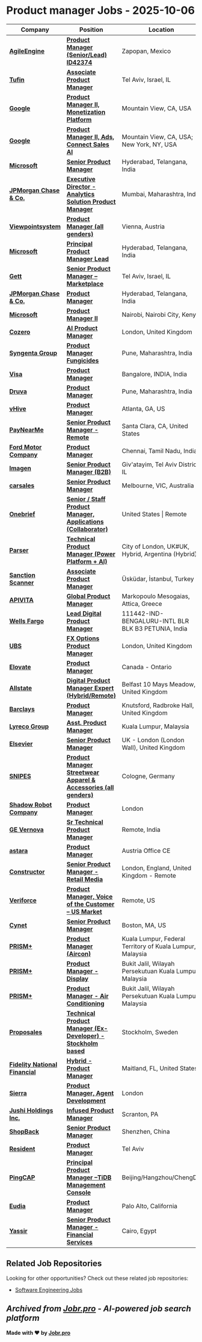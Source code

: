 # Product manager Jobs - 2025-10-06

| Company | Position | Location | Type | Date |
| ------- | -------- | -------- | ---- | ------ |
| **[AgileEngine](https://agileengine.com/)** | **[Product Manager (Senior/Lead) ID42374](https://jobr.pro/job/29440238/product-manager-seniorlead-id42374?utm_source=github&utm_medium=repo&utm_campaign=github-product-management-jobs)** | Zapopan, Mexico | On Site | Oct 06 |
| **[Tufin](https://www.tufin.com/)** | **[Associate Product Manager](https://jobr.pro/job/29445858/associate-product-manager?utm_source=github&utm_medium=repo&utm_campaign=github-product-management-jobs)** | Tel Aviv, Israel, IL | On Site | Oct 06 |
| **[Google](https://www.google.com/)** | **[Product Manager II, Monetization Platform](https://jobr.pro/job/29432051/product-manager-ii-monetization-platform?utm_source=github&utm_medium=repo&utm_campaign=github-product-management-jobs)** | Mountain View, CA, USA | On Site | Oct 06 |
| **[Google](https://www.google.com/)** | **[Product Manager II, Ads, Connect Sales AI](https://jobr.pro/job/29432019/product-manager-ii-ads-connect-sales-ai?utm_source=github&utm_medium=repo&utm_campaign=github-product-management-jobs)** | Mountain View, CA, USA; New York, NY, USA | On Site | Oct 06 |
| **[Microsoft](https://www.microsoft.com/)** | **[Senior Product Manager](https://jobr.pro/job/29433142/senior-product-manager?utm_source=github&utm_medium=repo&utm_campaign=github-product-management-jobs)** | Hyderabad, Telangana, India | On Site | Oct 06 |
| **[JPMorgan Chase & Co.](https://www.jpmorganchase.com/)** | **[Executive Director -Analytics Solution Product Manager](https://jobr.pro/job/29433491/executive-director-analytics-solution-product-manager?utm_source=github&utm_medium=repo&utm_campaign=github-product-management-jobs)** | Mumbai, Maharashtra, India | On Site | Oct 06 |
| **[Viewpointsystem](https://viewpointsystem.com/)** | **[Product Manager (all genders)](https://jobr.pro/job/29430007/product-manager-all-genders?utm_source=github&utm_medium=repo&utm_campaign=github-product-management-jobs)** | Vienna, Austria | On Site | Oct 06 |
| **[Microsoft](https://www.microsoft.com/)** | **[Principal Product Manager Lead](https://jobr.pro/job/29433199/principal-product-manager-lead?utm_source=github&utm_medium=repo&utm_campaign=github-product-management-jobs)** | Hyderabad, Telangana, India | On Site | Oct 06 |
| **[Gett](https://www.gett.com/)** | **[Senior Product Manager – Marketplace](https://jobr.pro/job/29446589/senior-product-manager-marketplace?utm_source=github&utm_medium=repo&utm_campaign=github-product-management-jobs)** | Tel Aviv, Israel, IL | On Site | Oct 06 |
| **[JPMorgan Chase & Co.](https://www.jpmorganchase.com/)** | **[Product Manager](https://jobr.pro/job/29433383/product-manager?utm_source=github&utm_medium=repo&utm_campaign=github-product-management-jobs)** | Hyderabad, Telangana, India | On Site | Oct 06 |
| **[Microsoft](https://www.microsoft.com/)** | **[Product Manager II](https://jobr.pro/job/29433220/product-manager-ii?utm_source=github&utm_medium=repo&utm_campaign=github-product-management-jobs)** | Nairobi, Nairobi City, Kenya | On Site | Oct 06 |
| **[Cozero](https://cozero.io/)** | **[AI Product Manager](https://jobr.pro/job/29433908/ai-product-manager?utm_source=github&utm_medium=repo&utm_campaign=github-product-management-jobs)** | London, United Kingdom | On Site | Oct 06 |
| **[Syngenta Group](https://www.syngenta.com)** | **[Product Manager Fungicides](https://jobr.pro/job/29422003/product-manager-fungicides?utm_source=github&utm_medium=repo&utm_campaign=github-product-management-jobs)** | Pune, Maharashtra, India | On Site | Oct 06 |
| **[Visa](https://visa.com)** | **[Product Manager](https://jobr.pro/job/29422568/product-manager?utm_source=github&utm_medium=repo&utm_campaign=github-product-management-jobs)** | Bangalore, INDIA, India | On Site | Oct 06 |
| **[Druva](https://www.druva.com/)** | **[Product Manager](https://jobr.pro/job/29419781/product-manager?utm_source=github&utm_medium=repo&utm_campaign=github-product-management-jobs)** | Pune, Maharashtra, India | On Site | Oct 06 |
| **[vHive](https://www.vhive.ai/)** | **[Product Manager](https://jobr.pro/job/29445630/product-manager?utm_source=github&utm_medium=repo&utm_campaign=github-product-management-jobs)** | Atlanta, GA, US | On Site | Oct 06 |
| **[PayNearMe](https://paynearme.com)** | **[Senior Product Manager - Remote](https://jobr.pro/job/29422288/senior-product-manager-remote?utm_source=github&utm_medium=repo&utm_campaign=github-product-management-jobs)** | Santa Clara, CA, United States | Remote | Oct 06 |
| **[Ford Motor Company](https://corporate.ford.com/)** | **[Product Manager](https://jobr.pro/job/29434043/product-manager?utm_source=github&utm_medium=repo&utm_campaign=github-product-management-jobs)** | Chennai, Tamil Nadu, India | On Site | Oct 06 |
| **[Imagen](https://imagen-ai.com/)** | **[Senior Product Manager (B2B)](https://jobr.pro/job/29445528/senior-product-manager-b2b?utm_source=github&utm_medium=repo&utm_campaign=github-product-management-jobs)** | Giv'atayim, Tel Aviv District, IL | On Site | Oct 06 |
| **[carsales](https://www.carsales.com.au)** | **[Senior Product Manager](https://jobr.pro/job/29418214/senior-product-manager?utm_source=github&utm_medium=repo&utm_campaign=github-product-management-jobs)** | Melbourne, VIC, Australia | On Site | Oct 06 |
| **[Onebrief](https://onebrief.com/)** | **[Senior / Staff Product Manager, Applications (Collaborator)](https://jobr.pro/job/29418391/senior-staff-product-manager-applications-collaborator?utm_source=github&utm_medium=repo&utm_campaign=github-product-management-jobs)** | United States \| Remote | Remote | Oct 06 |
| **[Parser](https://www.parserdigital.com/)** | **[Technical Product Manager (Power Platform + AI)](https://jobr.pro/job/29426071/technical-product-manager-power-platform-ai?utm_source=github&utm_medium=repo&utm_campaign=github-product-management-jobs)** | City of London, UK#UK, Hybrid, Argentina (Hybrid) | On Site | Oct 06 |
| **[Sanction Scanner](https://sanctionscanner.com)** | **[Associate Product Manager](https://jobr.pro/job/29434481/associate-product-manager?utm_source=github&utm_medium=repo&utm_campaign=github-product-management-jobs)** | Üsküdar, İstanbul, Turkey | On Site | Oct 06 |
| **[APIVITA](https://www.apivita.com/)** | **[Global Product Manager](https://jobr.pro/job/29433729/global-product-manager?utm_source=github&utm_medium=repo&utm_campaign=github-product-management-jobs)** | Markopoulo Mesogaias, Attica, Greece | On Site | Oct 06 |
| **[Wells Fargo](https://www.wellsfargo.com/)** | **[Lead Digital Product Manager](https://jobr.pro/job/29428628/lead-digital-product-manager?utm_source=github&utm_medium=repo&utm_campaign=github-product-management-jobs)** | 111442-IND-BENGALURU-INTL BLR BLK B3 PETUNIA, India | On Site | Oct 06 |
| **[UBS](https://www.ubs.com/)** | **[FX Options Product Manager](https://jobr.pro/job/29439945/fx-options-product-manager?utm_source=github&utm_medium=repo&utm_campaign=github-product-management-jobs)** | London, United Kingdom | On Site | Oct 06 |
| **[Elovate](https://elovate.com/)** | **[Product Manager](https://jobr.pro/job/29438753/product-manager?utm_source=github&utm_medium=repo&utm_campaign=github-product-management-jobs)** | Canada - Ontario | On Site | Oct 06 |
| **[Allstate](https://www.allstate.com/)** | **[Digital Product Manager Expert (Hybrid/Remote)](https://jobr.pro/job/29445542/digital-product-manager-expert-hybridremote?utm_source=github&utm_medium=repo&utm_campaign=github-product-management-jobs)** | Belfast 10 Mays Meadow, United Kingdom | Remote | Oct 06 |
| **[Barclays](https://home.barclays/)** | **[Product Manager](https://jobr.pro/job/29445960/product-manager?utm_source=github&utm_medium=repo&utm_campaign=github-product-management-jobs)** | Knutsford, Radbroke Hall, United Kingdom | On Site | Oct 06 |
| **[Lyreco Group](https://www.lyreco.com/)** | **[Asst. Product Manager](https://jobr.pro/job/29446372/asst-product-manager?utm_source=github&utm_medium=repo&utm_campaign=github-product-management-jobs)** | Kuala Lumpur, Malaysia | On Site | Oct 06 |
| **[Elsevier](https://www.elsevier.com/)** | **[Senior Product Manager](https://jobr.pro/job/29442837/senior-product-manager?utm_source=github&utm_medium=repo&utm_campaign=github-product-management-jobs)** | UK - London (London Wall), United Kingdom | On Site | Oct 06 |
| **[SNIPES](https://www.snipes.com/)** | **[Product Manager Streetwear Apparel & Accessories (all genders)](https://jobr.pro/job/29442796/product-manager-streetwear-apparel-accessories-all-genders?utm_source=github&utm_medium=repo&utm_campaign=github-product-management-jobs)** | Cologne, Germany | On Site | Oct 06 |
| **[Shadow Robot Company](https://www.shadowrobot.com/)** | **[Product Manager](https://jobr.pro/job/29444353/product-manager?utm_source=github&utm_medium=repo&utm_campaign=github-product-management-jobs)** | London | On Site | Oct 06 |
| **[GE Vernova](https://www.gevernova.com/)** | **[Sr Technical Product Manager](https://jobr.pro/job/29436528/sr-technical-product-manager?utm_source=github&utm_medium=repo&utm_campaign=github-product-management-jobs)** | Remote, India | Remote | Oct 06 |
| **[astara](https://astara.com/)** | **[Product Manager](https://jobr.pro/job/29443131/product-manager?utm_source=github&utm_medium=repo&utm_campaign=github-product-management-jobs)** | Austria Office CE | On Site | Oct 06 |
| **[Constructor](https://constructor.io/)** | **[Senior Product Manager - Retail Media](https://jobr.pro/job/29444594/senior-product-manager-retail-media?utm_source=github&utm_medium=repo&utm_campaign=github-product-management-jobs)** | London, England, United Kingdom - Remote | Remote | Oct 05 |
| **[Veriforce](https://veriforce.com/)** | **[Product Manager, Voice of the Customer – US Market](https://jobr.pro/job/29417280/product-manager-voice-of-the-customer-us-market?utm_source=github&utm_medium=repo&utm_campaign=github-product-management-jobs)** | Remote, US | Remote | Oct 05 |
| **[Cynet](https://www.cynet.com/)** | **[Senior Product Manager](https://jobr.pro/job/29445476/senior-product-manager?utm_source=github&utm_medium=repo&utm_campaign=github-product-management-jobs)** | Boston, MA, US | On Site | Oct 05 |
| **[PRISM+](https://prismplus.sg/)** | **[Product Manager (Aircon)](https://jobr.pro/job/29432566/product-manager-aircon?utm_source=github&utm_medium=repo&utm_campaign=github-product-management-jobs)** | Kuala Lumpur, Federal Territory of Kuala Lumpur, Malaysia | On Site | Oct 05 |
| **[PRISM+](https://prismplus.sg/)** | **[Product Manager - Display](https://jobr.pro/job/29432568/product-manager-display?utm_source=github&utm_medium=repo&utm_campaign=github-product-management-jobs)** | Bukit Jalil, Wilayah Persekutuan Kuala Lumpur, Malaysia | On Site | Oct 05 |
| **[PRISM+](https://prismplus.sg/)** | **[Product Manager - Air Conditioning](https://jobr.pro/job/29432567/product-manager-air-conditioning?utm_source=github&utm_medium=repo&utm_campaign=github-product-management-jobs)** | Bukit Jalil, Wilayah Persekutuan Kuala Lumpur, Malaysia | On Site | Oct 05 |
| **[Proposales](https://proposales.com/)** | **[Technical Product Manager (Ex-Developer) - Stockholm based](https://jobr.pro/job/29430958/technical-product-manager-ex-developer-stockholm-based?utm_source=github&utm_medium=repo&utm_campaign=github-product-management-jobs)** | Stockholm, Sweden | On Site | Oct 05 |
| **[Fidelity National Financial](https://fnf.com/)** | **[Hybrid - Product Manager](https://jobr.pro/job/29426633/hybrid-product-manager?utm_source=github&utm_medium=repo&utm_campaign=github-product-management-jobs)** | Maitland, FL, United States | On Site | Oct 05 |
| **[Sierra](https://sierra.ai/)** | **[Product Manager, Agent Development](https://jobr.pro/job/29418957/product-manager-agent-development?utm_source=github&utm_medium=repo&utm_campaign=github-product-management-jobs)** | London | On Site | Oct 05 |
| **[Jushi Holdings Inc.](https://jushico.com/)** | **[Infused Product Manager](https://jobr.pro/job/29418357/infused-product-manager?utm_source=github&utm_medium=repo&utm_campaign=github-product-management-jobs)** | Scranton, PA | On Site | Oct 05 |
| **[ShopBack](https://corporate.shopback.com/)** | **[Senior Product Manager](https://jobr.pro/job/29418193/senior-product-manager?utm_source=github&utm_medium=repo&utm_campaign=github-product-management-jobs)** | Shenzhen, China | On Site | Oct 05 |
| **[Resident](https://www.residenthome.com/)** | **[Product Manager](https://jobr.pro/job/29416898/product-manager?utm_source=github&utm_medium=repo&utm_campaign=github-product-management-jobs)** | Tel Aviv | On Site | Oct 05 |
| **[PingCAP](https://www.pingcap.com/)** | **[Principal Product Manager –TiDB Management Console](https://jobr.pro/job/29417799/principal-product-manager-tidb-management-console?utm_source=github&utm_medium=repo&utm_campaign=github-product-management-jobs)** | Beijing/Hangzhou/ChengDu | On Site | Oct 05 |
| **[Eudia](https://www.eudia.com/)** | **[Product Manager](https://jobr.pro/job/29417481/product-manager?utm_source=github&utm_medium=repo&utm_campaign=github-product-management-jobs)** | Palo Alto, California | On Site | Oct 05 |
| **[Yassir](https://yassir.com)** | **[Senior Product Manager - Financial Services](https://jobr.pro/job/29416295/senior-product-manager-financial-services?utm_source=github&utm_medium=repo&utm_campaign=github-product-management-jobs)** | Cairo, Egypt | On Site | Oct 05 |

## Related Job Repositories

Looking for other opportunities? Check out these related job repositories:

- [Software Engineering Jobs](https://github.com/jobs-jobr-pro/Software-Engineering-Jobs)



*Archived from [Jobr.pro](https://jobr.pro?utm_source=github&utm_medium=repo&utm_campaign=github-product-management-jobs) - AI-powered job search platform*
---

**Made with ❤️ by [Jobr.pro](https://jobr.pro?utm_source=github&utm_medium=repo&utm_campaign=github-product-management-jobs)**